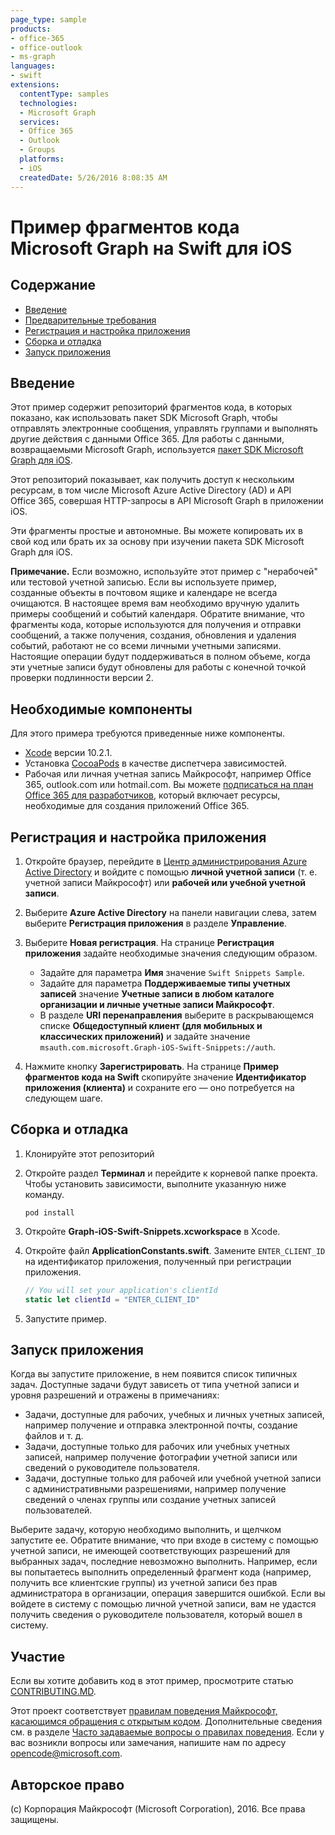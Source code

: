```yaml
---
page_type: sample
products:
- office-365
- office-outlook
- ms-graph
languages:
- swift
extensions:
  contentType: samples
  technologies:
  - Microsoft Graph
  services:
  - Office 365
  - Outlook
  - Groups
  platforms:
  - iOS
  createdDate: 5/26/2016 8:08:35 AM
---
```

# Пример фрагментов кода Microsoft Graph на Swift для iOS

## Содержание

- [Введение](#introduction)
- [Предварительные требования](#prerequisites)
- [Регистрация и настройка приложения](#register-and-configure-the-app)
- [Сборка и отладка](#build-and-debug)
- [Запуск приложения](#running-the-sample)

## Введение

Этот пример содержит репозиторий фрагментов кода, в которых показано, как использовать пакет SDK Microsoft Graph, чтобы отправлять электронные сообщения, управлять группами и выполнять другие действия с данными Office 365. Для работы с данными, возвращаемыми Microsoft Graph, используется [пакет SDK Microsoft Graph для iOS](https://github.com/microsoftgraph/msgraph-sdk-ios).

Этот репозиторий показывает, как получить доступ к нескольким ресурсам, в том числе Microsoft Azure Active Directory (AD) и API Office 365, совершая HTTP-запросы в API Microsoft Graph в приложении iOS.

Эти фрагменты простые и автономные. Вы можете копировать их в свой код или брать их за основу при изучении пакета SDK Microsoft Graph для iOS.

**Примечание.** Если возможно, используйте этот пример с "нерабочей" или тестовой учетной записью. Если вы используете пример, созданные объекты в почтовом ящике и календаре не всегда очищаются. В настоящее время вам необходимо вручную удалить примеры сообщений и событий календаря. Обратите внимание, что фрагменты кода, которые используются для получения и отправки сообщений, а также получения, создания, обновления и удаления событий, работают не со всеми личными учетными записями. Настоящие операции будут поддерживаться в полном объеме, когда эти учетные записи будут обновлены для работы с конечной точкой проверки подлинности версии 2.

## Необходимые компоненты

Для этого примера требуются приведенные ниже компоненты.

- [Xcode](https://developer.apple.com/xcode/downloads/) версии 10.2.1.
- Установка [CocoaPods](https://guides.cocoapods.org/using/using-cocoapods.html) в качестве диспетчера зависимостей.
- Рабочая или личная учетная запись Майкрософт, например Office 365, outlook.com или hotmail.com. Вы можете [подписаться на план Office 365 для разработчиков](https://aka.ms/devprogramsignup), который включает ресурсы, необходимые для создания приложений Office 365.

## Регистрация и настройка приложения

1. Откройте браузер, перейдите в [Центр администрирования Azure Active Directory](https://aad.portal.azure.com) и войдите с помощью **личной учетной записи** (т. е.  учетной записи Майкрософт) или **рабочей или учебной учетной записи**.

1. Выберите **Azure Active Directory** на панели навигации слева, затем выберите **Регистрация приложения** в разделе **Управление**.

1. Выберите **Новая регистрация**. На странице **Регистрация приложения** задайте необходимые значения следующим образом.

    - Задайте для параметра **Имя** значение `Swift Snippets Sample`.
    - Задайте для параметра **Поддерживаемые типы учетных записей** значение **Учетные записи в любом каталоге организации и личные учетные записи Майкрософт**.
    - В разделе **URI перенаправления** выберите в раскрывающемся списке **Общедоступный клиент (для мобильных и классических приложений)** и задайте значение `msauth.com.microsoft.Graph-iOS-Swift-Snippets://auth`.

1. Нажмите кнопку **Зарегистрировать**. На странице **Пример фрагментов кода на Swift** скопируйте значение **Идентификатор приложения (клиента)** и сохраните его — оно потребуется на следующем шаге.

## Сборка и отладка

1. Клонируйте этот репозиторий

1. Откройте раздел **Терминал** и перейдите к корневой папке проекта. Чтобы установить зависимости, выполните указанную ниже команду.

    ```Shell
    pod install
    ```

1. Откройте **Graph-iOS-Swift-Snippets.xcworkspace** в Xcode.

1. Откройте файл **ApplicationConstants.swift**. Замените `ENTER_CLIENT_ID` на идентификатор приложения, полученный при регистрации приложения.

    ```swift
    // You will set your application's clientId
    static let clientId = "ENTER_CLIENT_ID"
    ```

1. Запустите пример.

## Запуск приложения

Когда вы запустите приложение, в нем появится список типичных задач. Доступные задачи будут зависеть от типа учетной записи и уровня разрешений и отражены в примечаниях:

- Задачи, доступные для рабочих, учебных и личных учетных записей, например получение и отправка электронной почты, создание файлов и т. д.
- Задачи, доступные только для рабочих или учебных учетных записей, например получение фотографии учетной записи или сведений о руководителе пользователя.
- Задачи, доступные только для рабочей или учебной учетной записи с административными разрешениями, например получение сведений о членах группы или создание учетных записей пользователей.

Выберите задачу, которую необходимо выполнить, и щелчком запустите ее. Обратите внимание, что при входе в систему с помощью учетной записи, не имеющей соответствующих разрешений для выбранных задач, последние невозможно выполнить. Например, если вы попытаетесь выполнить определенный фрагмент кода (например, получить все клиентские группы) из учетной записи без прав администратора в организации, операция завершится ошибкой. Если вы войдете в систему с помощью личной учетной записи, вам не удастся получить сведения о руководителе пользователя, который вошел в систему.

## Участие

Если вы хотите добавить код в этот пример, просмотрите статью [CONTRIBUTING.MD](/CONTRIBUTING.md).

Этот проект соответствует [правилам поведения Майкрософт, касающимся обращения с открытым кодом](https://opensource.microsoft.com/codeofconduct/). Дополнительные сведения см. в разделе [Часто задаваемые вопросы о правилах поведения](https://opensource.microsoft.com/codeofconduct/faq/). Если у вас возникли вопросы или замечания, напишите нам по адресу [opencode@microsoft.com](mailto:opencode@microsoft.com).

## Авторское право

(c) Корпорация Майкрософт (Microsoft Corporation), 2016. Все права защищены.

